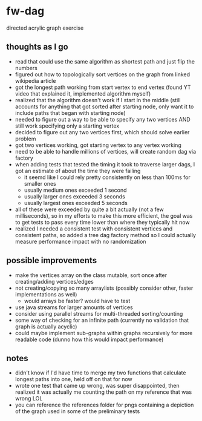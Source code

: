 # fw-dag

directed acrylic graph exercise

## thoughts as I go

- read that could use the same algorithm as shortest path and just flip the numbers
- figured out how to topologically sort vertices on the graph from linked wikipedia article
- got the longest path working from start vertex to end vertex (found YT video that explained it, implemented algorithm myself)
- realized that the algorithm doesn't work if I start in the middle (still accounts for anything that got sorted after starting node, only want it to include paths that began with starting node)
- needed to figure out a way to be able to specify any two vertices AND still work specifying only a starting vertex
- decided to figure out any two vertices first, which should solve earlier problem
- got two vertices working, got starting vertex to any vertex working
- need to be able to handle millions of vertices, will create random dag via factory
- when adding tests that tested the timing it took to traverse larger dags, I got an estimate of about the time they were failing
  - it seemd like I could rely pretty consistently on less than 100ms for smaller ones
  - usually medium ones exceeded 1 second
  - usually larger ones exceeded 3 seconds
  - usually largest ones exceeded 5 seconds
- all of these were exceeded by quite a bit actually (not a few milliseconds), so in my efforts to make this more efficient, the goal was to get tests to pass every time lower than where they typically hit now
- realized I needed a consistent test with consistent vertices and consistent paths, so added a tree dag factory method so I could actually measure performance impact with no randomization

## possible improvements

- make the vertices array on the class mutable, sort once after creating/adding vertices/edges
- not creating/copying so many arraylists (possibly consider other, faster implementations as well)
  - would arrays be faster? would have to test
- use java streams for larger amounts of vertices
- consider using parallel streams for multi-threaded sorting/counting
- some way of checking for an infinite path (currently no validation that graph is actually acyclic)
- could maybe implement sub-graphs within graphs recursively for more readable code (dunno how this would impact performance)

## notes

- didn't know if I'd have time to merge my two functions that calculate longest paths into one, held off on that for now
- wrote one test that came up wrong, was super disappointed, then realized it was actually me counting the path on my reference that was wrong LOL
- you can reference the references folder for pngs containing a depiction of the graph used in some of the preliminary tests